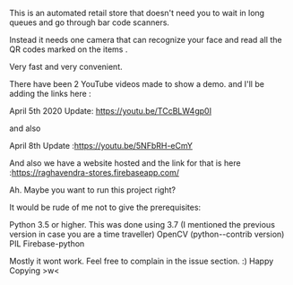 This is an automated retail store that doesn't need you to wait in long queues and go through bar code scanners. 

Instead it needs one camera that can recognize your face and read all the QR codes marked on the items . 

Very fast and very convenient.  

There have been 2 YouTube videos made to show a demo. and I'll be adding the links here : 

April 5th 2020 Update: https://youtu.be/TCcBLW4gp0I 

and also 

April 8th Update :https://youtu.be/5NFbRH-eCmY 

And also we have a website hosted and the link for that is here :https://raghavendra-stores.firebaseapp.com/

Ah. Maybe you want to run this project right?

It would be rude of me not to give the prerequisites:

Python 3.5 or higher. This was done using 3.7 (I mentioned the previous version in case you are a time traveller)
OpenCV (python--contrib version)
PIL
Firebase-python

Mostly it wont work. Feel free to complain in the issue section. :)
Happy Copying >w<


